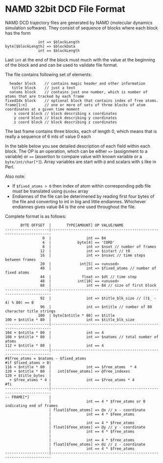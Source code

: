 NAMD 32bit DCD File Format
==

NAMD DCD trajectory files are generated by NAMD (molecular dynamics simulation software). They consist of sequence of blocks where each block has the form

                   int => $blockLength
    byte[$blockLength] => $blockData
                   int == $blockLength

Last `int` at the end of the block must much with the value at the beginning  of the block and and can be used to validate file format.

The file contains following set of elements:

```
  header block    // contains magic header and other information
   title block    // just a text
  natoms block    // contains just one number, which is number of atoms that are tracked by each frame
fixedIdx block    // optional block that contains index of free atoms.
frame[1:n]        // one or more of sets of three blocks of atom coordinates at a given time moment
    x coord block // block describing x coordinates
    y coord block // block describing y coordinates
    z coord block // block describing z coordinates
```

The last frame contains three blocks, each of length 0, which means that is really a sequence of 6 ints of value 0 each

In the table below you see detailed description of each field within each block. The OP is an
operation, which can be either `=>` (assignment to a variable) or `==` (assertion to compare value with
known variable or a `byte/int/char[*]`). Array variables are start with `@` and scalars with `$` like in Perl.

Also note:
  
  - If `$fixed_atoms > 0` then index of atom within corresponding pdb file must be translated using `@index` array
  - Endiannes of the file can be deterimened by reading first four bytes of the file and converting to int in big
    and little endiannes. Whichever endiannes gives value 84 is the one used throughout the file. 

Complete format is as follows:

```
       BYTE OFFSET  |       TYPE[AMOUNT] OP VALUE/NAME
--------------------|----------------------------------------------------------------------
                 0  |                int == 84
                 4  |            byte[4] == 'CORD'
                 8  |                int => $nset // number of frames
                12  |                int => $istart // t0
                16  |                int => $nsavc // time steps between frames 
                20  |             int[5] == <unused>
                40  |                int => $fixed_atoms // number of fixed atoms
                44  |              float => $dt // time step
                48  |            int[10] == <unused>
                88  |                int == 84 // size of first block
--------------------|----------------------------------------------------------------------
                92  |                int => $title_blk_size // (($_ - 4) % 80) == 0
                96  |                int => $ntitle // number of 80 character title strings
               100  | byte[$ntitle * 80] => $title
100 + $ntitle * 80  |                int == $title_blk_size
--------------------|----------------------------------------------------------------------
104 + $ntitle * 80  |                int == 4
108 + $ntitle * 80  |                int => $natoms // total number of atoms
112 + $ntitle * 80  |                int == 4
--------------------|----------------------------------------------------------------------
#$free_atoms = $natoms - $fixed_atoms
#if $fixed_atoms > 0|
116 + $ntitle * 80  |                int == $free_atoms  * 4
120 + $ntitle * 80  |   int[$feee_atoms] => @free_indexes
120 + $title_bytes  |
  + $free_atoms * 4 |                int == $free_atoms * 4
#fi                 |
--------------------|----------------------------------------------------------------------
-- FRAME[*]         |
                    |                int == 4 * $free_atoms or 0 indicating end of frames
                    | float[$feee_atoms] => @x // x - coordinate
                    |                int == 4 * $feee_atoms
                    |
                    |                int == 4 * $free_atoms 
                    | float[$feee_atoms] => @y // y - coordinate
                    |                int == 4 * $free_atoms
                    |
                    |                int == 4 * $free_atoms 
                    | float[$feee_atoms] => @z // z - coordinate
                    |                int == 4 * $free_atoms
--------------------|----------------------------------------------------------------------
```